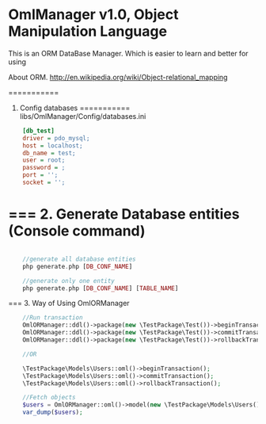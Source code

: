 OmlManager v1.0, Object Manipulation Language
==========
This is an ORM DataBase Manager. Which is easier to learn and better for using

About ORM.
http://en.wikipedia.org/wiki/Object-relational_mapping

===========
1. Config databases
===========
	libs/OmlManager/Config/databases.ini
```ini
	[db_test]
	driver = pdo_mysql;
	host = localhost;
	db_name = test;
	user = root;
	password = ;
	port = '';
	socket = '';

```

===
2. Generate Database entities (Console command)
===

```php

	//generate all database entities
	php generate.php [DB_CONF_NAME]

	//generate only one entity
	php generate.php [DB_CONF_NAME] [TABLE_NAME]

```

===
3. Way of Using OmlORManager


```php
	//Run transaction
	OmlORManager::ddl()->package(new \TestPackage\Test())->beginTransaction();
    OmlORManager::ddl()->package(new \TestPackage\Test())->commitTransaction();
    OmlORManager::ddl()->package(new \TestPackage\Test())->rollbackTransaction();

	//OR

	\TestPackage\Models\Users::oml()->beginTransaction();
	\TestPackage\Models\Users::oml()->commitTransaction();
	\TestPackage\Models\Users::oml()->rollbackTransaction();

	//Fetch objects
	$users = OmlORManager::oml()->model(new \TestPackage\Models\Users())->fetch();
	var_dump($users);

